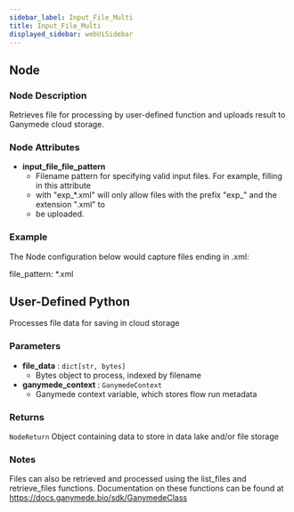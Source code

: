 ```yaml
---
sidebar_label: Input_File_Multi
title: Input_File_Multi
displayed_sidebar: webUiSidebar
---
```


## Node

### Node Description

Retrieves file for processing by user-defined function and uploads
result to Ganymede cloud storage.

### Node Attributes

- **input_file_file_pattern**
  - Filename pattern for specifying valid input files.  For example, filling in this attribute
  - with "exp_*.xml" will only allow files with the prefix "exp_" and the extension ".xml" to
  - be uploaded.

### Example

The Node configuration below would capture files ending in .xml:

file_pattern: *.xml

## User-Defined Python

Processes file data for saving in cloud storage

### Parameters

- **file_data** : `dict[str, bytes]`
    - Bytes object to process, indexed by filename
- **ganymede_context** : `GanymedeContext`
    - Ganymede context variable, which stores flow run metadata

### Returns

`NodeReturn`
  Object containing data to store in data lake and/or file storage

### Notes

Files can also be retrieved and processed using the list_files and retrieve_files functions.
Documentation on these functions can be found at https://docs.ganymede.bio/sdk/GanymedeClass
